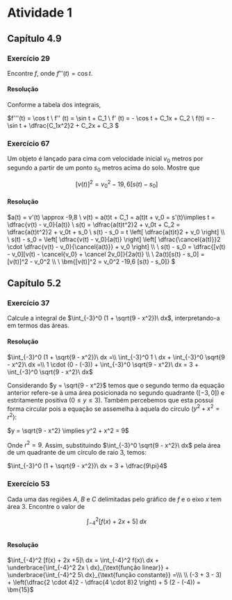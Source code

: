# Atividade 1

## Capítulo 4.9

### Exercício 29

Encontre $f$, onde $f'''(t) = \cos t$.

#### Resolução

Conforme a tabela dos integrais,

$f'''(t) = \cos t \\
f'' (t) = \sin t + C_1 \\
f' (t) = - \cos t + C_1x + C_2 \\
f(t) = - \sin t + \dfrac{C_1x^2}2 + C_2x + C_3
$

### Exercício 67

Um objeto é lançado para cima com velocidade inicial $v_0$ metros por segundo a partir de um ponto $s_0$ metros acima do solo. Mostre que

$$
[v(t)]^2 = v_0^2 - 19,6[s(t) - s_0]
$$

#### Resolução

$a(t) = v'(t) \approx -9,8 \\
v(t) = a(t)t + C_1 = a(t)t + v_0 = s'(t)\implies t = \dfrac{v(t) - v_0}{a(t)} \\
s(t) = \dfrac{a(t)t^2}2 + v_0t + C_2 = \dfrac{a(t)t^2}2 + v_0t + s_0 \\
s(t) - s_0 = t \left[ \dfrac{a(t)t}2 + v_0 \right] \\\ \\
s(t) - s_0 = \left[ \dfrac{v(t) - v_0}{a(t)} \right] \left[ \dfrac{\cancel{a(t)}}2 \cdot \dfrac{v(t) - v_0}{\cancel{a(t)}} + v_0 \right] \\\ \\
s(t) - s_0 = \dfrac{[v(t) - v_0][v(t) - \cancel{v_0} + \cancel 2v_0]}{2a(t)} \\\ \\
2a(t)[s(t) - s_0] = [v(t)]^2 - v_0^2 \\\ \\
\bm{[v(t)]^2 = v_0^2 -19,6 [s(t) - s_0]}
$

## Capítulo 5.2

### Exercício 37

Calcule a integral de $\int_{-3}^0 (1 + \sqrt{9 - x^2})\ dx$, interpretando-a em termos das áreas.

#### Resolução

$\int_{-3}^0 (1 + \sqrt{9 - x^2})\ dx =\\ \int_{-3}^0 1 \ dx + \int_{-3}^0 \sqrt{9 - x^2}\ dx =\\  1 \cdot (0 - (-3)) + \int_{-3}^0 \sqrt{9 - x^2}\ dx = 3 + \int_{-3}^0 \sqrt{9 - x^2}\ dx$

Considerando $y = \sqrt{9 - x^2}$ temos que o segundo termo da equação anterior refere-se à uma área posicionada no segundo quadrante ($[-3,0]$) e estritamente positiva ($0 \le y \le 3$). Também percebemos que esta possui forma circular pois a equação se assemelha à aquela do círculo ($y^2 + x^2 = r^2$):

$y = \sqrt{9 - x^2} \implies y^2 + x^2 = 9$

Onde $r^2 = 9$. Assim, substituindo $\int_{-3}^0 \sqrt{9 - x^2}\ dx$ pela área de um quadrante de um círculo de raio $3$, temos:

$\int_{-3}^0 (1 + \sqrt{9 - x^2})\ dx = 3 + \dfrac{9\pi}4$

### Exercício 53

Cada uma das regiões $A$, $B$ e $C$ delimitadas pelo gráfico de $f$ e o eixo $x$ tem área $3$. Encontre o valor de

$$
\int_{-4}^2 [f(x) + 2x +5]\ dx
$$

<img src="file:///home/user/Public/USP/Sistemas%20de%20Informação/2º%20semestre/Cálculo%20II/Imagens/2021-08-31-19-16-21-image.png" title="" alt="" data-align="center">

#### Resolução

$\int_{-4}^2 [f(x) + 2x +5]\ dx = \int_{-4}^2 f(x)\ dx + \underbrace{\int_{-4}^2 2x \ dx}_{\text{função linear}} + \underbrace{\int_{-4}^2 5\ dx}_{\text{função constante}} =\\\ \\ (-3 + 3 - 3) + \left(\dfrac{2 \cdot 4}2 - \dfrac{4 \cdot 8}2 \right) + 5 (2 - (-4)) = \bm{15}$